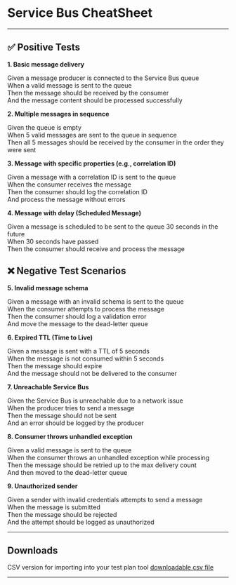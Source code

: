 ﻿# Service Bus CheatSheet
* * * 

## ✅ Positive Tests

**1. Basic message delivery**

Given a message producer is connected to the Service Bus queue <br>
When a valid message is sent to the queue <br>
Then the message should be received by the consumer <br>
And the message content should be processed successfully <br>


**2. Multiple messages in sequence**

Given the queue is empty <br>
When 5 valid messages are sent to the queue in sequence <br>
Then all 5 messages should be received by the consumer in the order they were sent <br>


**3. Message with specific properties (e.g., correlation ID)**

Given a message with a correlation ID is sent to the queue <br>
When the consumer receives the message <br>
Then the consumer should log the correlation ID <br>
And process the message without errors <br>

**4. Message with delay (Scheduled Message)**

Given a message is scheduled to be sent to the queue 30 seconds in the future <br>
When 30 seconds have passed <br>
Then the consumer should receive and process the message <br>


## ❌ Negative Test Scenarios

**5. Invalid message schema**

Given a message with an invalid schema is sent to the queue <br>
When the consumer attempts to process the message <br>
Then the consumer should log a validation error <br>
And move the message to the dead-letter queue <br>

**6. Expired TTL (Time to Live)**

Given a message is sent with a TTL of 5 seconds <br>
When the message is not consumed within 5 seconds <br>
Then the message should expire <br>
And the message should not be delivered to the consumer <br>

**7. Unreachable Service Bus**

Given the Service Bus is unreachable due to a network issue <br>
When the producer tries to send a message <br>
Then the message should not be sent <br>
And an error should be logged by the producer <br>

**8. Consumer throws unhandled exception**

Given a valid message is sent to the queue <br>
When the consumer throws an unhandled exception while processing <br>
Then the message should be retried up to the max delivery count <br>
And then moved to the dead-letter queue <br>

**9. Unauthorized sender**

Given a sender with invalid credentials attempts to send a message <br>
When the message is submitted <br>
Then the message should be rejected <br>
And the attempt should be logged as unauthorized <br>

* * *

## Downloads

CSV version for importing into your test plan tool <a href="Service-Bus-Tests-CheatSheet.csv" download>downloadable csv file</a>

* * *